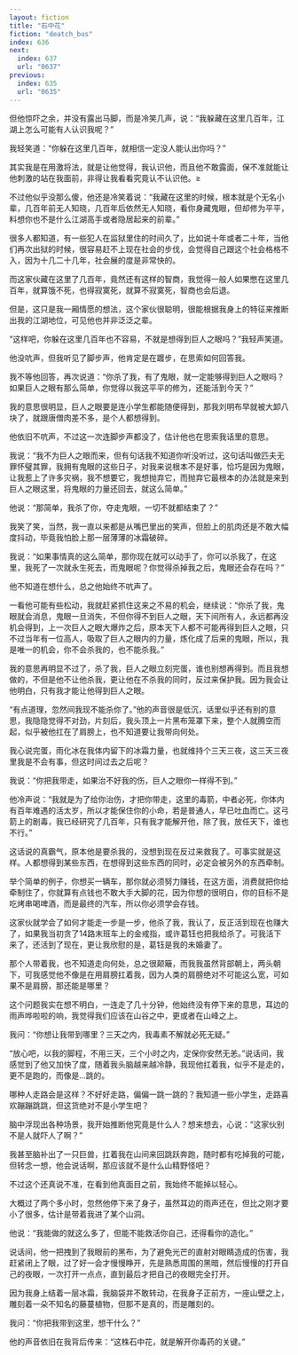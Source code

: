 ```yaml
---
layout: fiction
title: "石中花"
fiction: "deatch_bus"
index: 636
next:
  index: 637
  url: "0637"
previous:
  index: 635
  url: "0635"
---
```

但他惊吓之余，并没有露出马脚，而是冷笑几声，说：“我躲藏在这里几百年，江湖上怎么可能有人认识我呢？”

我轻笑道：“你躲在这里几百年，就相信一定没人能认出你吗？”

其实我是在用激将法，就是让他觉得，我认识他，而且他不敢露面，保不准就能让他刺激的站在我面前，非得让我看看究竟认不认识他。≥

不过他似乎没那么傻，他还是冷笑着说：“我藏在这里的时候，根本就是个无名小辈，几百年前无人知晓，几百年后依然无人知晓，看你身藏鬼眼，但却修为平平，料想你也不是什么江湖高手或者隐居起来的前辈。”

很多人都知道，有一些犯人在监狱里住的时间久了，比如说十年或者二十年，当他们再次出狱的时候，很容易赶不上现在社会的步伐，会觉得自己跟这个社会格格不入，因为十几二十几年，社会展的度是非常快的。

而这家伙藏在这里了几百年，竟然还有这样的智商，我觉得一般人如果憋在这里几百年，就算饿不死，也得寂寞死，就算不寂寞死，智商也会后退。

但是，这只是我一厢情愿的想法，这个家伙很聪明，很能根据我身上的特征来推断出我的江湖地位，可见他也并非泛泛之辈。

“这样吧，你躲在这里几百年也不容易，不就是想得到巨人之眼吗？”我轻声笑道。

他没吭声，但我听见了脚步声，他肯定是在踱步，在思索如何回答我。

我不等他回答，再次说道：“你杀了我，有了鬼眼，就一定能够得到巨人之眼吗？如果巨人之眼有那么简单，你觉得以我这平平的修为，还能活到今天？”

我的意思很明显，巨人之眼要是连小学生都能随便得到，那我刘明布早就被大卸八块了，就跟唐僧肉差不多，是个人都想得到。

他依旧不吭声，不过这一次连脚步声都没了，估计他也在思索我话里的意思。

我说：“我不为巨人之眼而来，但有句话我不知道你听没听过，这句话叫做匹夫无罪怀璧其罪，我拥有鬼眼的这些日子，对我来说根本不是好事，恰巧是因为鬼眼，让我惹上了许多灾祸，我不想要它，我想抛弃它，而抛弃它最根本的办法就是来到巨人之眼这里，将鬼眼的力量还回去，就这么简单。”

他说：“那简单，我杀了你，夺走鬼眼，一切不就都结束了？”

我笑了笑，当然，我一直以来都是从嘴巴里出的笑声，但脸上的肌肉还是不敢大幅度抖动，毕竟我怕脸上那一层薄薄的冰霜破碎。

我说：“如果事情真的这么简单，那你现在就可以动手了，你可以杀我了，在这里，我死了一次就永生死去，而鬼眼呢？你觉得杀掉我之后，鬼眼还会存在吗？”

他不知道在想什么，总之他始终不吭声了。

一看他可能有些松动，我就赶紧抓住这来之不易的机会，继续说：“你杀了我，鬼眼就会消息，鬼眼一旦消失，不但你得不到巨人之眼，天下间所有人，永远都再没机会得到，上一次巨人之眼大爆炸之后，原本天下人都不可能再得到巨人之眼，只不过当年有一位高人，吸取了巨人之眼内的力量，炼化成了后来的鬼眼，所以，我是唯一的机会，你不会杀我的，也不能杀我。”

我的意思再明显不过了，杀了我，巨人之眼立刻完蛋，谁也别想再得到。而且我想做的，不但是他不让他杀我，更让他在不杀我的同时，反过来保护我。因为我会让他明白，只有我才能让他得到巨人之眼。

“有点道理，忽然间我现不能杀你了。”他的声音很是低沉，话里似乎还有别的意思，我隐隐觉得不对劲，片刻后，我头顶上一片黑布笼罩下来，整个人就腾空而起，似乎被他扛在了肩膀上，也不知道要让我带向何处。

我心说完蛋，雨化冰在我体内留下的冰霜力量，也就维持个三天三夜，这三天三夜里我是不会有事，但这时间过去之后呢？

我说：“你把我带走，如果治不好我的伤，巨人之眼你一样得不到。”

他冷声说：“我就是为了给你治伤，才把你带走，这里的毒箭，中者必死，你体内有百年难遇的活太岁，所以才能保住你的小命，若是普通人，早已吐血而亡。这弓箭上的剧毒，我已经研究了几百年，只有我才能解开他，除了我，放任天下，谁也不行。”

这话说的真霸气，原本他是要杀我的，没想到现在反过来救我了。可事实就是这样。人都想得到某些东西，在想得到这些东西的同时，必定会被另外的东西牵制。

举个简单的例子，你想买一辆车，那你就必须努力赚钱，在这方面，消费就把你给牵制住了，你就算有点钱也不敢大手大脚的花，因为你想的很明白，你的目标不是吃烤串喝啤酒，而是最终的汽车，所以你必须学会存钱。

这家伙就学会了如何才能走一步是一步，他杀了我，我认了，反正活到现在也赚大了，如果我当初贪了14路末班车上的金戒指，或许葛钰也把我给杀了。可我活下来了，还活到了现在，更让我欣慰的是，葛钰是我的未婚妻了。

那个人带着我，也不知道走向何处，总之很颠簸，而我我虽然背部朝上，两头朝下，可我感觉他不像是在用肩膀扛着我，因为人类的肩膀绝对不可能这么宽，可如果不是肩膀，那还能是哪里？

这个问题我实在想不明白，一连走了几十分钟，他始终没有停下来的意思，耳边的雨声哗啦啦的响，我觉得我们应该在山谷之中，更或者在山峰之上。

我问：“你想让我带到哪里？三天之内，我毒素不解就必死无疑。”

“放心吧，以我的脚程，不用三天，三个小时之内，定保你安然无恙。”说话间，我感觉到了他又加快了度，随着我头脑越来越冷静，我现他扛着我，似乎不是走的，更不是跑的，而像是...跳的。

哪种人走路会是这样？不好好走路，偏偏一跳一跳的？我知道一些小学生，走路喜欢蹦蹦跳跳，但这货绝对不是小学生吧？

脑中浮现出各种场景，我开始推断他究竟是什么人？想来想去，心说：“这家伙别不是人就吓人了啊？”

我甚至脑补出了一只巨兽，扛着我在山间来回跳跃奔跑，随时都有吃掉我的可能，但转念一想，他会说话啊，那应该就不是什么山精野怪吧？

不过这个还真说不准，在看到他真面目之前，我始终不能掉以轻心。

大概过了两个多小时，忽然他停下来了身子，虽然耳边的雨声还在，但比之刚才要小了很多，估计是带着我进了某个山洞。

他说：“我能做的就这么多了，但能不能救活你自己，还得看你的造化。”

说话间，他一把拽到了我眼前的黑布，为了避免光芒的直射对眼睛造成的伤害，我赶紧闭上了眼，过了好一会才慢慢睁开，先是熟悉周围的黑暗，然后慢慢的打开自己的夜眼，一次打开一点点，直到最后才把自己的夜眼完全打开。

因为我身上结着一层冰霜，我脑袋并不敢转动，在我身子正前方，一座山壁之上，雕刻着一朵不知名的藤蔓植物，但那不是真的，而是雕刻的。

我问：“你把我带到这里，想干什么？”

他的声音依旧在我背后传来：“这株石中花，就是解开你毒药的关键。”